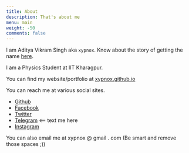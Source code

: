 ```yaml
---
title: About
description: That's about me
menu: main
weight: -50
comments: false
---
```


I am Aditya Vikram Singh aka `xypnox`. Know about the story of getting the name [here](../why-xypnox).

I am a Physics Student at IIT Kharagpur.

You can find my website/portfolio at [xypnox.github.io](https://xypnox.github.io)

You can reach me at various social sites.

- [Github](https://github.com/xypnox/)
- [Facebook](https://facebook.com/xypnox/)
- [Twitter](https://twitter.com/xypnox/)
- [Telegram](https://t.me/xypnox) <== text me here
- [Instagram](https://instagram.com/xypnox/)

You can also email me at xypnox @ gmail . com (Be smart and remove those spaces ;))
